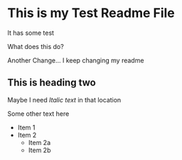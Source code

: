 # This is my Test Readme File

It has some test

What does this do?

Another Change...  I keep changing my readme

## This is heading two

Maybe I need *Italic text* in that location

Some other text here

* Item 1
* Item 2
  * Item 2a
  * Item 2b
